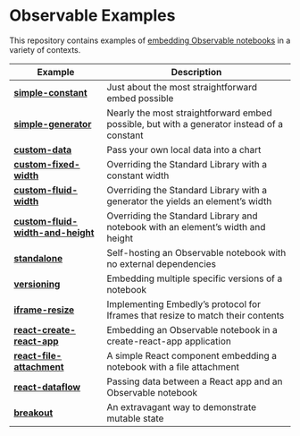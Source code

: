 # Observable Examples

This repository contains examples of [embedding Observable notebooks](https://observablehq.com/@observablehq/introduction-to-embedding) in a variety of contexts.

| Example | Description |
|---|---|
| [**simple-constant**](https://github.com/observablehq/examples/tree/main/simple-constant/) | Just about the most straightforward embed possible |
| [**simple-generator**](https://github.com/observablehq/examples/tree/main/simple-generator/) | Nearly the most straightforward embed possible, but with a generator instead of a constant |
| [**custom-data**](https://github.com/observablehq/examples/tree/main/custom-data/) | Pass your own local data into a chart |
| [**custom-fixed-width**](https://github.com/observablehq/examples/tree/main/custom-fixed-width/) | Overriding the Standard Library with a constant width |
| [**custom-fluid-width**](https://github.com/observablehq/examples/tree/main/custom-fluid-width/) | Overriding the Standard Library with a generator the yields an element’s width |
| [**custom-fluid-width-and-height**](https://github.com/observablehq/examples/tree/main/custom-fluid-width-and-height/) | Overriding the Standard Library and notebook with an element’s width and height |
| [**standalone**](https://github.com/observablehq/examples/tree/main/standalone/) | Self-hosting an Observable notebook with no external dependencies |
| [**versioning**](https://github.com/observablehq/examples/tree/main/versioning/) | Embedding multiple specific versions of a notebook |
| [**iframe-resize**](https://github.com/observablehq/examples/tree/main/iframe-resize/) | Implementing Embedly’s protocol for Iframes that resize to match their contents |
| [**react-create-react-app**](https://github.com/observablehq/examples/tree/main/react-create-react-app/) | Embedding an Observable notebook in a create-react-app application |
| [**react-file-attachment**](https://github.com/observablehq/examples/tree/main/react-file-attachment/) | A simple React component embedding a notebook with a file attachment |
| [**react-dataflow**](https://github.com/observablehq/examples/tree/main/react-dataflow/) | Passing data between a React app and an Observable notebook |
| [**breakout**](https://github.com/observablehq/examples/tree/main/breakout/) | An extravagant way to demonstrate mutable state |
